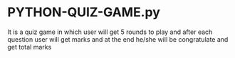 # PYTHON-QUIZ-GAME.py
It is a quiz game in which user will get 5 rounds to play and after each question user will get marks and at the end he/she will be congratulate and get total marks

